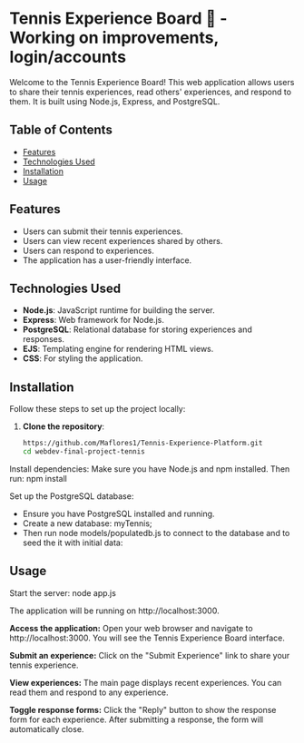 # Tennis Experience Board 🎾 - Working on improvements, login/accounts

Welcome to the Tennis Experience Board! This web application allows users to share their tennis experiences, read others' experiences, and respond to them. It is built using Node.js, Express, and PostgreSQL.

## Table of Contents

- [Features](#features)
- [Technologies Used](#technologies-used)
- [Installation](#installation)
- [Usage](#usage)

## Features

- Users can submit their tennis experiences.
- Users can view recent experiences shared by others.
- Users can respond to experiences.
- The application has a user-friendly interface.

## Technologies Used

- **Node.js**: JavaScript runtime for building the server.
- **Express**: Web framework for Node.js.
- **PostgreSQL**: Relational database for storing experiences and responses.
- **EJS**: Templating engine for rendering HTML views.
- **CSS**: For styling the application.

## Installation

Follow these steps to set up the project locally:

1. **Clone the repository**:
   ```bash
   https://github.com/Maflores1/Tennis-Experience-Platform.git
   cd webdev-final-project-tennis

Install dependencies: Make sure you have Node.js and npm installed. Then run:
npm install

Set up the PostgreSQL database:
- Ensure you have PostgreSQL installed and running.
- Create a new database: myTennis;
- Then run node models/populatedb.js to connect to the database and to seed the it with initial data:

## Usage
Start the server:
node app.js

The application will be running on http://localhost:3000.

**Access the application:** Open your web browser and navigate to http://localhost:3000. You will see the Tennis Experience Board interface.

**Submit an experience:** Click on the "Submit Experience" link to share your tennis experience.

**View experiences:** The main page displays recent experiences. You can read them and respond to any experience.

**Toggle response forms:** Click the "Reply" button to show the response form for each experience. After submitting a response, the form will automatically close.
